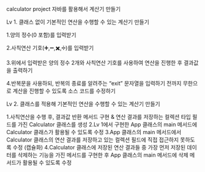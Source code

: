 calculator project
자바를 활용해서 계산기 만들기 

Lv 1. 클래스 없이 기본적인 연산을 수행할 수 있는 계산기 만들기

1.양의 정수(0 포함)를 입력받기

2.사칙연산 기호(➕,➖,✖️,➗)를 입력받기

3.위에서 입력받은 양의 정수 2개와 사칙연산 기호를 사용하여 연산을 진행한 후 결과값을 출력하기

4.반복문을 사용하되, 반복의 종료를 알려주는 “exit” 문자열을 입력하기 전까지 무한으로 계산을 진행할 수 있도록 소스 코드를 수정하기

Lv 2. 클래스를 적용해 기본적인 연산을 수행할 수 있는 계산기 만들기

1.사칙연산을 수행 후, 결과값 반환 메서드 구현 & 연산 결과를 저장하는 컬렉션 타입 필드를 가진 Calculator 클래스를 생성
2.Lv 1에서 구현한 App 클래스의 main 메서드에 Calculator 클래스가 활용될 수 있도록 수정
3.App 클래스의 main 메서드에서 Calculator 클래스의 연산 결과를 저장하고 있는 컬렉션 필드에 직접 접근하지 못하도록 수정 (캡슐화)
4.Calculator 클래스에 저장된 연산 결과들 중 가장 먼저 저장된 데이터를 삭제하는 기능을 가진 메서드를 구현한 후 App 클래스의 main 메서드에 삭제 메서드가 활용될 수 있도록 수정
